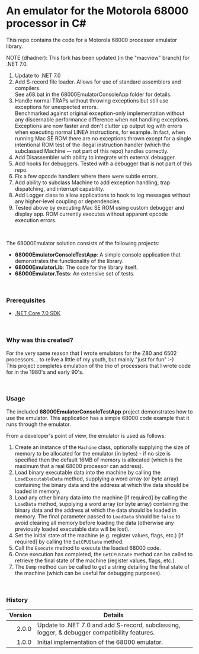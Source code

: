 # An emulator for the Motorola 68000 processor in C# #

This repo contains the code for a Motorola 68000 processor emulator library.

NOTE (dhadner): This fork has been updated (in the "macview" branch) for .NET 7.0.

1. Update to .NET 7.0
2. Add S-record file loader.  Allows for use of standard assemblers and compilers.  
   See a68.bat in the 68000EmulatorConsoleApp folder for details.
3. Handle normal TRAPs without throwing exceptions but still use exceptions for unexpected errors.  
   Benchmarked against original exception-only implementation without any discernable performance 
   difference when not handling exceptions.  Exceptions are now faster and don't clutter up output
   log with errors when executing normal LINEA instructions, for example.  In fact, when running 
   Mac SE ROM there are no exceptions thrown except for a single intentional ROM test of the illegal 
   instruction handler (which the subclassed Machine -- not part of this repo) handles correctly.
4. Add Disassembler with ability to integrate with external debugger.
5. Add hooks for debuggers.  Tested with a debugger that is not part of this repo.
6. Fix a few opcode handlers where there were subtle errors.
7. Add ability to subclass Machine to add exception handling, trap dispatching, and interrupt capability.
8. Add Logger class to allow applications to hook to log messages without any higher-level coupling or dependencies.
9. Tested above by executing Mac SE ROM using custom debugger and display app.  ROM currently executes without 
   apparent opcode execution errors.

<br>

The 68000Emulator solution consists of the following projects:

- **68000EmulatorConsoleTestApp**: A simple console application that demonstrates the functionality of the library.
- **68000EmulatorLib**: The code for the library itself.
- **68000Emulator.Tests**: An extensive set of tests.

<br>

### Prerequisites

- [.NET Core 7.0 SDK](https://www.microsoft.com/net/download/core)
  
<br>

### Why was this created?

For the very same reason that I wrote emulators for the Z80 and 6502 processors... to relive a little of my youth, but mainly "just for fun" :-)  
This project completes emulation of the trio of processors that I wrote code for in the 1980's and early 90's.
  
<br>

### Usage

The included **68000EmulatorConsoleTestApp** project demonstrates how to use the emulator. This application has a simple 68000 code example that it runs through the emulator.

From a developer's point of view, the emulator is used as follows:
1. Create an instance of the `Machine` class, optionally supplying the size of memory to be allocated for the emulator (in bytes) - if no size is specified then the default 16MB of memory is allocated (which is the maximum that a real 68000 processor can address).
2. Load binary executable data into the machine by calling the `LoadExecutableData` method, supplying a word array (or byte array) containing the binary data and the address at which the data should be loaded in memory.
3. Load any other binary data into the machine [if required] by calling the `LoadData` method, supplying a word array (or byte array) containing the binary data and the address at which the data should be loaded in memory. The final parameter passed to `LoadData` should be `false` to avoid clearing all memory before loading the data (otherwise any previously loaded executable data will be lost).
4. Set the initial state of the machine (e.g. register values, flags, etc.) [if required] by calling the `SetCPUState` method.
5. Call the `Execute` method to execute the loaded 68000 code.
6. Once execution has completed, the `GetCPUState` method can be called to retrieve the final state of the machine (register values, flags, etc.).
7. The `Dump` method can be called to get a string detailing the final state of the machine (which can be useful for debugging purposes).

<br>

### History

| Version | Details
|---:| ---
| 2.0.0 | Update to .NET 7.0 and add S-record, subclassing, logger, & debugger compatibility features. 
| 1.0.0 | Initial implementation of the 68000 emulator.

